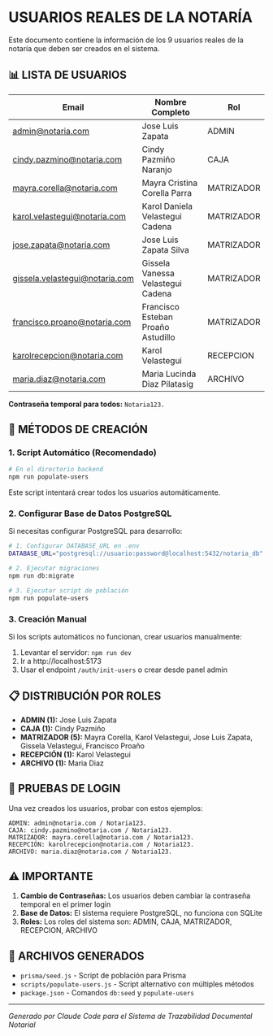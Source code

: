 # USUARIOS REALES DE LA NOTARÍA

Este documento contiene la información de los 9 usuarios reales de la notaría que deben ser creados en el sistema.

## 📊 LISTA DE USUARIOS

| Email | Nombre Completo | Rol |
|-------|-----------------|-----|
| admin@notaria.com | Jose Luis Zapata | ADMIN |
| cindy.pazmino@notaria.com | Cindy Pazmiño Naranjo | CAJA |
| mayra.corella@notaria.com | Mayra Cristina Corella Parra | MATRIZADOR |
| karol.velastegui@notaria.com | Karol Daniela Velastegui Cadena | MATRIZADOR |
| jose.zapata@notaria.com | Jose Luis Zapata Silva | MATRIZADOR |
| gissela.velastegui@notaria.com | Gissela Vanessa Velastegui Cadena | MATRIZADOR |
| francisco.proano@notaria.com | Francisco Esteban Proaño Astudillo | MATRIZADOR |
| karolrecepcion@notaria.com | Karol Velastegui | RECEPCION |
| maria.diaz@notaria.com | Maria Lucinda Diaz Pilatasig | ARCHIVO |

**Contraseña temporal para todos:** `Notaria123.`

## 🚀 MÉTODOS DE CREACIÓN

### 1. Script Automático (Recomendado)

```bash
# En el directorio backend
npm run populate-users
```

Este script intentará crear todos los usuarios automáticamente.

### 2. Configurar Base de Datos PostgreSQL

Si necesitas configurar PostgreSQL para desarrollo:

```bash
# 1. Configurar DATABASE_URL en .env
DATABASE_URL="postgresql://usuario:password@localhost:5432/notaria_db"

# 2. Ejecutar migraciones
npm run db:migrate

# 3. Ejecutar script de población
npm run populate-users
```

### 3. Creación Manual

Si los scripts automáticos no funcionan, crear usuarios manualmente:

1. Levantar el servidor: `npm run dev`
2. Ir a http://localhost:5173
3. Usar el endpoint `/auth/init-users` o crear desde panel admin

## 📋 DISTRIBUCIÓN POR ROLES

- **ADMIN (1):** Jose Luis Zapata
- **CAJA (1):** Cindy Pazmiño
- **MATRIZADOR (5):** Mayra Corella, Karol Velastegui, Jose Luis Zapata, Gissela Velastegui, Francisco Proaño
- **RECEPCIÓN (1):** Karol Velastegui
- **ARCHIVO (1):** Maria Diaz

## 🧪 PRUEBAS DE LOGIN

Una vez creados los usuarios, probar con estos ejemplos:

```
ADMIN: admin@notaria.com / Notaria123.
CAJA: cindy.pazmino@notaria.com / Notaria123.
MATRIZADOR: mayra.corella@notaria.com / Notaria123.
RECEPCIÓN: karolrecepcion@notaria.com / Notaria123.
ARCHIVO: maria.diaz@notaria.com / Notaria123.
```

## ⚠️ IMPORTANTE

1. **Cambio de Contraseñas:** Los usuarios deben cambiar la contraseña temporal en el primer login
2. **Base de Datos:** El sistema requiere PostgreSQL, no funciona con SQLite
3. **Roles:** Los roles del sistema son: ADMIN, CAJA, MATRIZADOR, RECEPCION, ARCHIVO

## 🔧 ARCHIVOS GENERADOS

- `prisma/seed.js` - Script de población para Prisma
- `scripts/populate-users.js` - Script alternativo con múltiples métodos
- `package.json` - Comandos `db:seed` y `populate-users`

---
*Generado por Claude Code para el Sistema de Trazabilidad Documental Notarial*